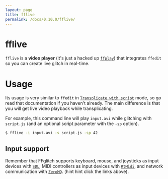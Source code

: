 ```yaml
---
layout: page
title: fflive
permalink: /docs/0.10.0/fflive/
---
```


# fflive

`fflive` is a **video player** (it's just a hacked up [`ffplay`](https://ffmpeg.org/ffplay.html)) that integrates `ffedit` so you can create live glitch in real-time.

# Usage

Its usage is very similar to `ffedit` in
[`Transplicate with script`](ffedit#transplicate-with-script) mode,
so go read that documentation if you haven't already.
The main difference is that you will get live video playback while transplicating.

For example, this command line will play `input.avi` while glitching
with `script.js` (and an optional script parameter with the `-sp` option).

```bash
$ fflive -i input.avi -s script.js -sp 42
```

## Input support

Remember that FFglitch supports
keyboard, mouse, and joysticks as input devices with [`SDL`](quickjs/sdl),
MIDI controllers as input devices with [`RtMidi`](quickjs/rtmidi),
and network communication with [`ZeroMQ`](quickjs/zeromq).
(hint hint click the links above).

<!--
TODO
-asap
-scaling_quality
-->
